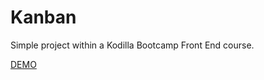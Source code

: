 # Kanban

Simple project within a Kodilla Bootcamp Front End course.

<a href="http://mcekiera.pl/kanban/index.html">DEMO</a>
